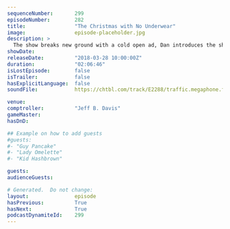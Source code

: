 ```yaml
---
sequenceNumber:       299
episodeNumber:        282
title:                "The Christmas with No Underwear"
image:                episode-placeholder.jpg
description: >
  The show breaks new ground with a cold open ad, Dan introduces the show's latest lovable sponsored character M.C. Gun Control, we explore Dan's therapy revelations and Jeff hatches a cunning plan turning himself into a tree. Featuring Dan Harmon, Jeff ...
showDate:             
releaseDate:          "2018-03-28 10:00:00Z"
duration:             "02:06:46"
isLostEpisode:        false
isTrailer:            false
hasExplicitLanguage:  false
soundFile:            https://chtbl.com/track/E2288/traffic.megaphone.fm/STA3969094748.mp3?updated=1630440104

venue:                
comptroller:          "Jeff B. Davis"
gameMaster:           
hasDnD:               

## Example on how to add guests
#guests:
#- "Guy Pancake"
#- "Lady Omelette"
#- "Kid Hashbrown"

guests:
audienceGuests:

# Generated.  Do not change:
layout:               episode
hasPrevious:          True
hasNext:              True
podcastDynamiteId:    299
---
```


